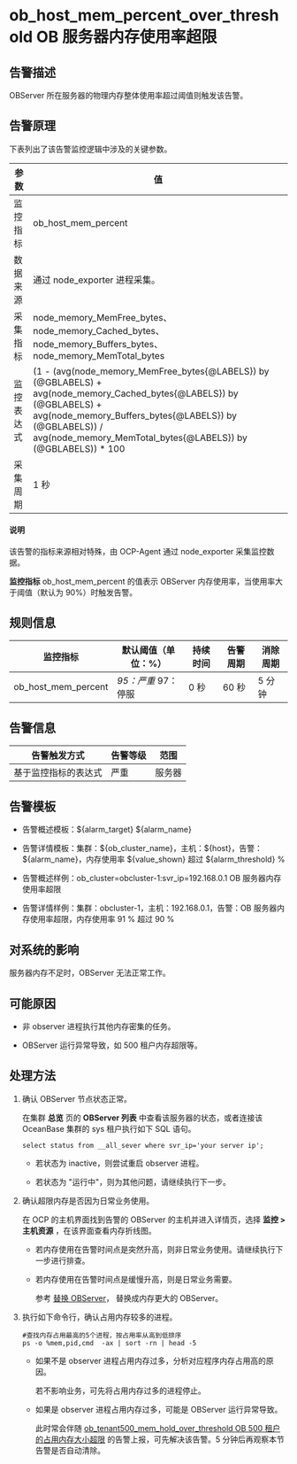ob_host_mem_percent_over_threshold OB 服务器内存使用率超限
======================================================================

**告警描述**
-----------------------------

OBServer 所在服务器的物理内存整体使用率超过阈值则触发该告警。

告警原理
-------------------------

下表列出了该告警监控逻辑中涉及的关键参数。

|  参数   |                                                                                                                        值                                                                                                                         |
|-------|--------------------------------------------------------------------------------------------------------------------------------------------------------------------------------------------------------------------------------------------------|
| 监控指标  | ob_host_mem_percent                                                                                                                                                                                                                              |
| 数据来源  | 通过 node_exporter 进程采集。                                                                                                                                                                                                                           |
| 采集指标  | node_memory_MemFree_bytes、node_memory_Cached_bytes、node_memory_Buffers_bytes、node_memory_MemTotal_bytes                                                                                                                                          |
| 监控表达式 | (1 - (avg(node_memory_MemFree_bytes{@LABELS}) by (@GBLABELS) + avg(node_memory_Cached_bytes{@LABELS}) by (@GBLABELS) + avg(node_memory_Buffers_bytes{@LABELS}) by (@GBLABELS)) / avg(node_memory_MemTotal_bytes{@LABELS}) by (@GBLABELS)) \* 100 |
| 采集周期  | 1 秒                                                                                                                                                                                                                                              |

  <main id="notice" type='explain'>
    <h4>说明</h4>
    <p>该告警的指标来源相对特殊，由 OCP-Agent 通过 node_exporter 采集监控数据。</p>
  </main>

**监控指标** ob_host_mem_percent 的值表示 OBServer 内存使用率，当使用率大于阈值（默认为 90%）时触发告警。

**规则信息**
-----------------------------

|        监控指标         |                                               默认阈值（单位：%）                                                | 持续时间 | 告警周期 | 消除周期 |
|---------------------|---------------------------------------------------------------------------------------------------------|------|------|------|
| ob_host_mem_percent | *95：严重* 97：停服    | 0 秒  | 60 秒 | 5 分钟 |

**告警信息**
-----------------------------

|   告警触发方式   | 告警等级 | 范围  |
|------------|------|-----|
| 基于监控指标的表达式 | 严重   | 服务器 |

**告警模板**
-----------------------------

* 告警概述模板：\${alarm_target} ${alarm_name}

* 告警详情模板：集群：\${ob_cluster_name}，主机：\${host}，告警：\${alarm_name}，内存使用率 \${value_shown} 超过 \${alarm_threshold} %  

* 告警概述样例：ob_cluster=obcluster-1:svr_ip=192.168.0.1 OB 服务器内存使用率超限

* 告警详情样例：集群：obcluster-1，主机：192.168.0.1，告警：OB 服务器内存使用率超限，内存使用率 91 % 超过 90 %

**对系统的影响**
-------------------------------

服务器内存不足时，OBServer 无法正常工作。

**可能原因**
-----------------------------

* 非 observer 进程执行其他内存密集的任务。

* OBServer 运行异常导致，如 500 租户内存超限等。

**处理方法**
-----------------------------

1. 确认 OBServer 节点状态正常。

   在集群 **总览** 页的 **OBServer 列表** 中查看该服务器的状态，或者连接该 OceanBase 集群的 sys 租户执行如下 SQL 语句。

   ```unknow
   select status from __all_sever where svr_ip='your server ip';
   ```

   * 若状态为 inactive，则尝试重启 observer 进程。

   * 若状态为 "运行中"，则为其他问题，请继续执行下一步。

2. 确认超限内存是否因为日常业务使用。

   在 OCP 的主机界面找到告警的 OBServer 的主机并进入详情页，选择 **监控 \> 主机资源** ，在该界面查看内存折线图。
   * 若内存使用在告警时间点是突然升高，则非日常业务使用。请继续执行下一步进行排查。

   * 若内存使用在告警时间点是缓慢升高，则是日常业务需要。

     参考 [替换 OBServer](../../4.user-guide-2/4.cluster-features/2.basic-operations/7.manage-observer/5.replace-observer.md)， 替换成内存更大的 OBServer。

3. 执行如下命令行，确认占用内存较多的进程。

   ```unknow
   #查找内存占用最高的5个进程，按占用率从高到低排序
   ps -o %mem,pid,cmd  -ax | sort -rn | head -5
   ```

   * 如果不是 observer 进程占用内存过多，分析对应程序内存占用高的原因。

     若不影响业务，可先将占用内存过多的进程停止。

   * 如果是 observer 进程占用内存过多，可能是 OBServer 运行异常导致。

     此时常会伴随 [ob_tenant500_mem_hold_over_threshold OB 500 租户的占用内存大小超限](../2.ob-alert/25.ob_tenant500_mem_hold_over_threshold.md) 的告警上报，可先解决该告警。5 分钟后再观察本节告警是否自动清除。
